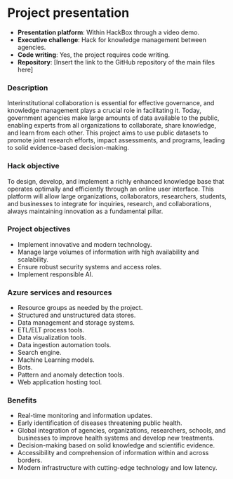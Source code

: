 # Project presentation

- **Presentation platform**: Within HackBox through a video demo.
- **Executive challenge**: Hack for knowledge management between agencies.
- **Code writing**: Yes, the project requires code writing.
- **Repository**: [Insert the link to the GitHub repository of the main files here]

### Description
Interinstitutional collaboration is essential for effective governance, and knowledge management plays a crucial role in facilitating it. Today, government agencies make large amounts of data available to the public, enabling experts from all organizations to collaborate, share knowledge, and learn from each other. This project aims to use public datasets to promote joint research efforts, impact assessments, and programs, leading to solid evidence-based decision-making.

### Hack objective
To design, develop, and implement a richly enhanced knowledge base that operates optimally and efficiently through an online user interface. This platform will allow large organizations, collaborators, researchers, students, and businesses to integrate for inquiries, research, and collaborations, always maintaining innovation as a fundamental pillar.

### Project objectives
- Implement innovative and modern technology.
- Manage large volumes of information with high availability and scalability.
- Ensure robust security systems and access roles.
- Implement responsible AI.

### Azure services and resources
- Resource groups as needed by the project.
- Structured and unstructured data stores.
- Data management and storage systems.
- ETL/ELT process tools.
- Data visualization tools.
- Data ingestion automation tools.
- Search engine.
- Machine Learning models.
- Bots.
- Pattern and anomaly detection tools.
- Web application hosting tool.

### Benefits
- Real-time monitoring and information updates.
- Early identification of diseases threatening public health.
- Global integration of agencies, organizations, researchers, schools, and businesses to improve health systems and develop new treatments.
- Decision-making based on solid knowledge and scientific evidence.
- Accessibility and comprehension of information within and across borders.
- Modern infrastructure with cutting-edge technology and low latency.